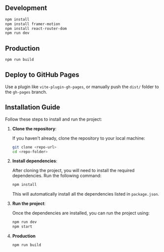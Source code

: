 ## Development
```bash
npm install
npm install framer-motion
npm install react-router-dom
npm run dev
```

## Production
```bash
npm run build
```

## Deploy to GitHub Pages
Use a plugin like `vite-plugin-gh-pages`, or manually push the `dist/` folder to the `gh-pages` branch.

## Installation Guide

Follow these steps to install and run the project:

1. **Clone the repository**:

   If you haven't already, clone the repository to your local machine:

   ```bash
   git clone <repo-url>
   cd <repo-folder>
   ```

2. **Install dependencies**:

   After cloning the project, you will need to install the required dependencies. Run the following command:

   ```bash
   npm install
   ```

   This will automatically install all the dependencies listed in `package.json`.

3. **Run the project**:

   Once the dependencies are installed, you can run the project using:

   ```bash
   npm run dev
   npm start
   ```


4. **Production**

    ```bash
    npm run build
    ```